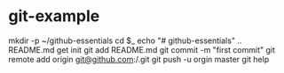 # git-example
mkdir -p ~/github-essentials
cd $_
echo "# github-essentials" .. README.md
get init
git add README.md
git commit -m "first commit"
git remote add origin git@github.com:<JosephVollOWATC>/<git-example>.git
git push -u orgin master
git help
